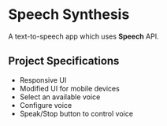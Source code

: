 # Speech Synthesis

A text-to-speech app which uses **Speech** API.

## Project Specifications

- Responsive UI
- Modified UI for mobile devices
- Select an available voice
- Configure voice
- Speak/Stop button to control voice
